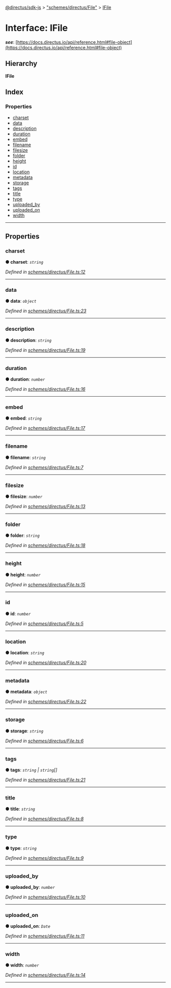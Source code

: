 [@directus/sdk-js](../README.md) > ["schemes/directus/File"](../modules/_schemes_directus_file_.md) > [IFile](../interfaces/_schemes_directus_file_.ifile.md)

# Interface: IFile

*__see__*: [https://docs.directus.io/api/reference.html#file-object](https://docs.directus.io/api/reference.html#file-object)

## Hierarchy

**IFile**

## Index

### Properties

* [charset](_schemes_directus_file_.ifile.md#charset)
* [data](_schemes_directus_file_.ifile.md#data)
* [description](_schemes_directus_file_.ifile.md#description)
* [duration](_schemes_directus_file_.ifile.md#duration)
* [embed](_schemes_directus_file_.ifile.md#embed)
* [filename](_schemes_directus_file_.ifile.md#filename)
* [filesize](_schemes_directus_file_.ifile.md#filesize)
* [folder](_schemes_directus_file_.ifile.md#folder)
* [height](_schemes_directus_file_.ifile.md#height)
* [id](_schemes_directus_file_.ifile.md#id)
* [location](_schemes_directus_file_.ifile.md#location)
* [metadata](_schemes_directus_file_.ifile.md#metadata)
* [storage](_schemes_directus_file_.ifile.md#storage)
* [tags](_schemes_directus_file_.ifile.md#tags)
* [title](_schemes_directus_file_.ifile.md#title)
* [type](_schemes_directus_file_.ifile.md#type)
* [uploaded_by](_schemes_directus_file_.ifile.md#uploaded_by)
* [uploaded_on](_schemes_directus_file_.ifile.md#uploaded_on)
* [width](_schemes_directus_file_.ifile.md#width)

---

## Properties

<a id="charset"></a>

###  charset

**● charset**: *`string`*

*Defined in [schemes/directus/File.ts:12](https://github.com/janbiasi/sdk-js/blob/a08c70e/src/schemes/directus/File.ts#L12)*

___
<a id="data"></a>

###  data

**● data**: *`object`*

*Defined in [schemes/directus/File.ts:23](https://github.com/janbiasi/sdk-js/blob/a08c70e/src/schemes/directus/File.ts#L23)*

___
<a id="description"></a>

###  description

**● description**: *`string`*

*Defined in [schemes/directus/File.ts:19](https://github.com/janbiasi/sdk-js/blob/a08c70e/src/schemes/directus/File.ts#L19)*

___
<a id="duration"></a>

###  duration

**● duration**: *`number`*

*Defined in [schemes/directus/File.ts:16](https://github.com/janbiasi/sdk-js/blob/a08c70e/src/schemes/directus/File.ts#L16)*

___
<a id="embed"></a>

###  embed

**● embed**: *`string`*

*Defined in [schemes/directus/File.ts:17](https://github.com/janbiasi/sdk-js/blob/a08c70e/src/schemes/directus/File.ts#L17)*

___
<a id="filename"></a>

###  filename

**● filename**: *`string`*

*Defined in [schemes/directus/File.ts:7](https://github.com/janbiasi/sdk-js/blob/a08c70e/src/schemes/directus/File.ts#L7)*

___
<a id="filesize"></a>

###  filesize

**● filesize**: *`number`*

*Defined in [schemes/directus/File.ts:13](https://github.com/janbiasi/sdk-js/blob/a08c70e/src/schemes/directus/File.ts#L13)*

___
<a id="folder"></a>

###  folder

**● folder**: *`string`*

*Defined in [schemes/directus/File.ts:18](https://github.com/janbiasi/sdk-js/blob/a08c70e/src/schemes/directus/File.ts#L18)*

___
<a id="height"></a>

###  height

**● height**: *`number`*

*Defined in [schemes/directus/File.ts:15](https://github.com/janbiasi/sdk-js/blob/a08c70e/src/schemes/directus/File.ts#L15)*

___
<a id="id"></a>

###  id

**● id**: *`number`*

*Defined in [schemes/directus/File.ts:5](https://github.com/janbiasi/sdk-js/blob/a08c70e/src/schemes/directus/File.ts#L5)*

___
<a id="location"></a>

###  location

**● location**: *`string`*

*Defined in [schemes/directus/File.ts:20](https://github.com/janbiasi/sdk-js/blob/a08c70e/src/schemes/directus/File.ts#L20)*

___
<a id="metadata"></a>

###  metadata

**● metadata**: *`object`*

*Defined in [schemes/directus/File.ts:22](https://github.com/janbiasi/sdk-js/blob/a08c70e/src/schemes/directus/File.ts#L22)*

___
<a id="storage"></a>

###  storage

**● storage**: *`string`*

*Defined in [schemes/directus/File.ts:6](https://github.com/janbiasi/sdk-js/blob/a08c70e/src/schemes/directus/File.ts#L6)*

___
<a id="tags"></a>

###  tags

**● tags**: *`string` \| `string`[]*

*Defined in [schemes/directus/File.ts:21](https://github.com/janbiasi/sdk-js/blob/a08c70e/src/schemes/directus/File.ts#L21)*

___
<a id="title"></a>

###  title

**● title**: *`string`*

*Defined in [schemes/directus/File.ts:8](https://github.com/janbiasi/sdk-js/blob/a08c70e/src/schemes/directus/File.ts#L8)*

___
<a id="type"></a>

###  type

**● type**: *`string`*

*Defined in [schemes/directus/File.ts:9](https://github.com/janbiasi/sdk-js/blob/a08c70e/src/schemes/directus/File.ts#L9)*

___
<a id="uploaded_by"></a>

###  uploaded_by

**● uploaded_by**: *`number`*

*Defined in [schemes/directus/File.ts:10](https://github.com/janbiasi/sdk-js/blob/a08c70e/src/schemes/directus/File.ts#L10)*

___
<a id="uploaded_on"></a>

###  uploaded_on

**● uploaded_on**: *`Date`*

*Defined in [schemes/directus/File.ts:11](https://github.com/janbiasi/sdk-js/blob/a08c70e/src/schemes/directus/File.ts#L11)*

___
<a id="width"></a>

###  width

**● width**: *`number`*

*Defined in [schemes/directus/File.ts:14](https://github.com/janbiasi/sdk-js/blob/a08c70e/src/schemes/directus/File.ts#L14)*

___

